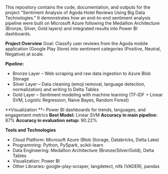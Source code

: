 This repository contains the code, documentation, and outputs for the project “Sentiment Analysis of Agoda Hotel Reviews Using Big Data Technologies.”
It demonstrates how  an end-to-end sentiment analysis pipeline were built on Microsoft Azure following the Medallion Architecture (Bronze, Silver, Gold layers) and integrated results into Power BI dashboards.

**Project Overview**
Goal: Classify user reviews from the Agoda mobile application (Google Play Store) into sentiment categories (Positive, Neutral, Negative) at scale.

**Pipeline:**
- Bronze Layer – Web scraping and raw data ingestion to Azure Blob Storage
- Silver Layer – Data cleaning (emoji removal, language detection, normalization) and writing to Delta Tables
- Gold Layer – Sentiment modeling with machine learning (TF‑IDF + Linear SVM, Logistic Regression, Naive Bayes, Random Forest)

**Visualization **– Power BI dashboards for trends, languages, and engagement metrics
**Best Model:** Linear SVM
**Accuracy in main pipeline:** 87%
**Accuracy in evaluation setup:** 90.22%

**Tools and Technologies**
- Cloud Platform: Microsoft Azure (Blob Storage, Databricks, Delta Lake)
- Programming: Python, PySpark, scikit-learn
- Data Engineering: Medallion Architecture (Bronze/Silver/Gold), Delta Tables
- Visualization: Power BI
- Other Libraries: google-play-scraper, langdetect, nltk (VADER), pandas
